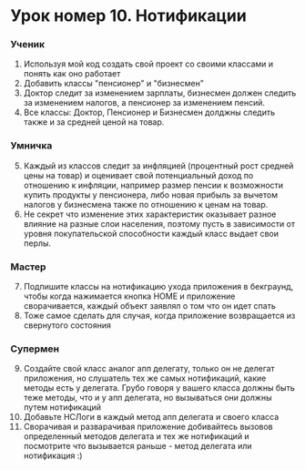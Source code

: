 # Урок номер 10. Нотификации

### Ученик

1. Используя мой код создать свой проект со своими классами и понять как оно работает
2. Добавить классы "пенсионер" и "бизнесмен"
3. Доктор следит за изменением зарплаты, бизнесмен должен следить за изменением налогов, а пенсионер за изменением пенсий.
4. Все классы: Доктор, Пенсионер и Бизнесмен долджны следить также и за средней ценой на товар.

### Умничка

5. Каждый из классов следит за инфляцией (процентный рост средней цены на товар) и оценивает свой потенциальный доход по отношению к инфляции, например размер пенсии к возможности купить продукты у пенсионера, либо новая прибыль за вычетом налогов у бизнесмена также по отношению к ценам на товар.
6. Не секрет что изменение этих характеристик оказывает разное влияние на разные слои населения, поэтому пусть в зависимости от уровня покупательской способности каждый класс выдает свои перлы.

### Мастер

7. Подпишите классы на нотификацию ухода приложения в бекграунд, чтобы когда нажимается кнопка HOME и приложение сворачивается, каждый объект заявлял о том что он идет спать
8. Тоже самое сделать для случая, когда приложение возвращается из свернутого состояния

### Супермен

9. Создайте свой класс аналог апп делегату, только он не делегат приложения, но слушатель тех же самых нотификаций, какие методы есть у делегата. Грубо говоря у вашего класса должны быть теже методы, что и у апп делегата, но вызываться они должны путем нотификаций
10. Добавьте НСЛоги в каждый метод апп делегата и своего класса
11. Сворачивая и разварачивая приложение добивайтесь вызовов определенный методов делегата и тех же нотификаций и посмотрите что вызывается раньше - метод делегата или нотификация :)
